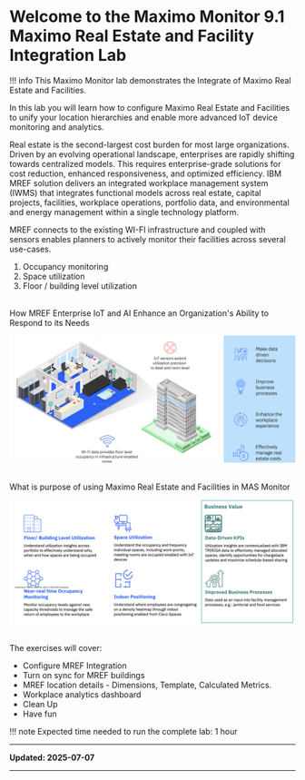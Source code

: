 # Welcome to the Maximo Monitor 9.1</br>Maximo Real Estate and Facility Integration Lab

!!! info
    This Maximo Monitor lab demonstrates the Integrate of Maximo Real Estate and Facilities.

In this lab you will learn how to configure Maximo Real Estate and Facilities to unify your location hierarchies and enable more advanced IoT device monitoring and analytics.</br>

Real estate is the second-largest cost burden for most large organizations. Driven by an evolving operational landscape, enterprises are rapidly shifting towards centralized models. This requires enterprise-grade solutions for cost reduction, enhanced responsiveness, and optimized efficiency.​ IBM MREF solution delivers an integrated workplace management system (IWMS) that integrates functional models across real estate, capital projects, facilities, workplace operations, portfolio data, and environmental and energy management within a single technology platform.
</br>

MREF connects to the existing WI-FI infrastructure and coupled with sensors enables planners to actively monitor their facilities across several use-cases​.

1. Occupancy monitoring​
2. Space utilization​
3. Floor / building level utilization
</br></br>

How MREF Enterprise IoT and AI Enhance an Organization's Ability to Respond to its Needs

![Architecture](img/index_01.png)</br></br>

What is purpose of using Maximo Real Estate and Facilities in MAS Monitor

![Architecture](img/index_02.png)</br></br>


The exercises will cover:

* Configure MREF Integration
* Turn on sync for MREF buildings
* MREF location details - Dimensions, Template, Calculated Metrics.
* Workplace analytics dashboard
* Clean Up
* Have fun

!!! note
    Expected time needed to run the complete lab: 1 hour


---

**Updated: 2025-07-07**

---